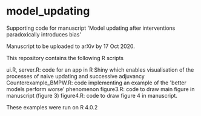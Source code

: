 # model_updating
Supporting code for manuscript 'Model updating after interventions paradoxically introduces bias'

Manuscript to be uploaded to arXiv by 17 Oct 2020.

This repository contains the following R scripts

ui.R, server.R: code for an app in R Shiny which enables visualisation of the processes of naive updating and successive adjuvancy
Counterexample_BMPW.R: code implementing an example of the 'better models perform worse' phenomenon
figure3.R: code to draw main figure in manuscript (figure 3)
figure4.R: code to draw figure 4 in manuscript.

These examples were run on R 4.0.2
